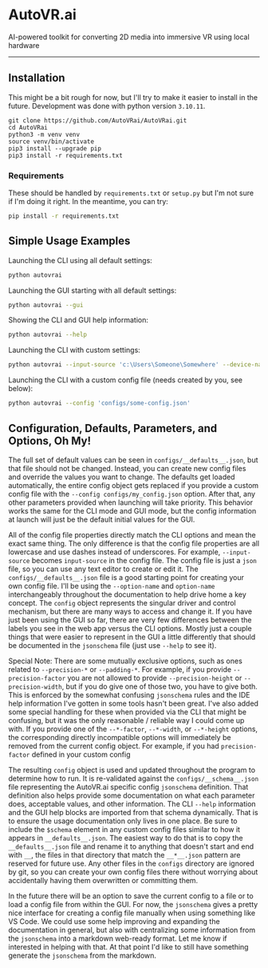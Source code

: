 # AutoVR.ai

AI-powered toolkit for converting 2D media into immersive VR using local hardware

---

## Installation

This might be a bit rough for now, but I'll try to make it easier to install in the future. Development was done with python version `3.10.11`.

```
git clone https://github.com/AutoVRai/AutoVRai.git
cd AutoVRai
python3 -m venv venv
source venv/bin/activate
pip3 install --upgrade pip
pip3 install -r requirements.txt
```

### Requirements

These should be handled by `requirements.txt` or `setup.py` but I'm not sure if I'm doing it right. In the meantime, you can try:

```bash
pip install -r requirements.txt
```


## Simple Usage Examples

Launching the CLI using all default settings:
```bash
python autovrai
```

Launching the GUI starting with all default settings:
```bash
python autovrai --gui
```

Showing the CLI and GUI help information:
```bash
python autovrai --help
```

Launching the CLI with custom settings:
```bash
python autovrai --input-source 'c:\Users\Someone\Somewhere' --device-name 'cpu'
```

Launching the CLI with a custom config file (needs created by you, see below):
```bash
python autovrai --config 'configs/some-config.json'
```

## Configuration, Defaults, Parameters, and Options, Oh My!

The full set of default values can be seen in `configs/__defaults__.json`, but that file should not be changed. Instead, you can create new config files and override the values you want to change. The defaults get loaded automatically, the entire config object gets replaced if you provide a custom config file with the `--config configs/my_config.json` option. After that, any other parameters provided when launching will take priority. This behavior works the same for the CLI mode and GUI mode, but the config information at launch will just be the default initial values for the GUI.

All of the config file properties directly match the CLI options and mean the exact same thing. The only difference is that the config file properties are all lowercase and use dashes instead of underscores. For example, `--input-source` becomes `input-source` in the config file. The config file is just a `json` file, so you can use any text editor to create or edit it. The `configs/__defaults__.json` file is a good starting point for creating your own config file. I'll be using the `--option-name` and `option-name` interchangeably throughout the documentation to help drive home a key concept. The `config` object represents the singular driver and control mechanism, but there are many ways to access and change it. If you have just been using the GUI so far, there are very few differences between the labels you see in the web app versus the CLI options. Mostly just a couple things that were easier to represent in the GUI a little differently that should be documented in the `jsonschema` file (just use `--help` to see it).

Special Note: There are some mutually exclusive options, such as ones related to `--precision-*` or `--padding-*`. For example, if you provide `--precision-factor` you are not allowed to provide `--precision-height` or `--precision-width`, but if you do give one of those two, you have to give both. This is enforced by the somewhat confusing `jsonschema` rules and the IDE help information I've gotten in some tools hasn't been great. I've also added some special handling for these when provided via the CLI that might be confusing, but it was the only reasonable / reliable way I could come up with. If you provide one of the `--*-factor`, `--*-width`, or `--*-height` options, the corresponding directly incompatible options will immediately be removed from the current config object. For example,  if you had `precision-factor` defined in your custom config

The resulting `config` object is used and updated throughout the program to determine how to run. It is re-validated against the `configs/__schema__.json` file representing the AutoVR.ai specific config `jsonschema` definition. That definition also helps provide some documentation on what each parameter does, acceptable values, and other information. The CLI `--help` information and the GUI help blocks are imported from that schema dynamically. That is to ensure the usage documentation only lives in one place. Be sure to include the `$schema` element in any custom config files similar to how it appears in `__defaults__.json`. The easiest way to do that is to copy the `__defaults__.json` file and rename it to anything that doesn't start and end with `__`, the files in that directory that match the `__*__.json` pattern are reserved for future use. Any other files in the `configs` directory are ignored by git, so you can create your own config files there without worrying about accidentally having them overwritten or committing them.

In the future there will be an option to save the current config to a file or to load a config file from within the GUI. For now, the `jsonschema` gives a pretty nice interface for creating a config file manually when using something like VS Code. We could use some help improving and expanding the documentation in general, but also with centralizing some information from the `jsonschema` into a markdown web-ready format. Let me know if interested in helping with that. At that point I'd like to still have something generate the `jsonschema` from the markdown.
